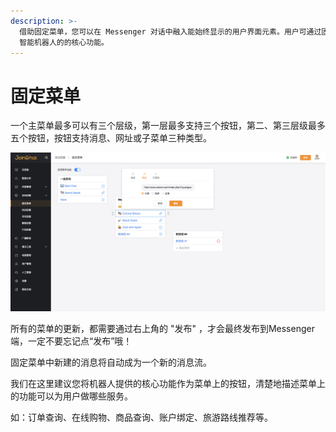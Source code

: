 ```yaml
---
description: >-
  借助固定菜单，您可以在 Messenger 对话中融入能始终显示的用户界面元素。用户可通过固定菜单在对话的任何时刻轻松地发现和访问 Messenger
  智能机器人的的核心功能。
---
```


# 固定菜单

一个主菜单最多可以有三个层级，第一层最多支持三个按钮，第二、第三层级最多五个按钮，按钮支持消息、网址或子菜单三种类型。

![&#x56FA;&#x5B9A;&#x83DC;&#x5355;](../../.gitbook/assets/image%20%28106%29.png)

所有的菜单的更新，都需要通过右上角的 "发布" ，才会最终发布到Messenger端，一定不要忘记点“发布”哦！

固定菜单中新建的消息将自动成为一个新的消息流。

我们在这里建议您将机器人提供的核心功能作为菜单上的按钮，清楚地描述菜单上的功能可以为用户做哪些服务。

如：订单查询、在线购物、商品查询、账户绑定、旅游路线推荐等。

